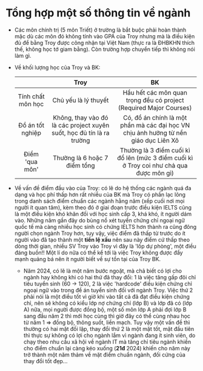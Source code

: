 # Tổng hợp một số thông tin về ngành

- Các môn chính trị (5 môn Triết) ở trường là bắt buộc phải hoàn thành mặc dù các môn đó không tính vào GPA của Troy nhưng mà là điều kiện đủ để bằng Troy được công nhận tại Việt Nam (thực ra là ĐHBKHN thích thế, không học tớ giam bằng). Còn trường hợp chuyển tiếp thì không nói làm gì. 

- Về khối lượng học của Troy và BK:
  
  |                   | Troy                                                                  | BK                                                                                      |
  |:-----------------:|:---------------------------------------------------------------------:|:---------------------------------------------------------------------------------------:|
  | Tính chất môn học | Chủ yếu là lý thuyết                                                  | Hầu hết các môn quan trọng đều có project (Required Major Courses)                      |
  | Đồ án tốt nghiệp  | Không, thay vào đó là các project xuyên suốt, học đủ tín là ra trường | Có, đồ án chính là một phần mà các đại học VN chịu ảnh hưởng từ nền giáo dục Liên Xô    |
  | Điểm 'qua môn'    | Thường là 6 hoặc 7 điểm tổng                                          | Thường là 3 điểm cuối kì đổ lên (mức 3 điểm cuối kì ở Troy coi như chả qua được môn gì) |

- Về vấn đề điểm đầu vào của Troy: có lẽ do hệ thống các ngành quá đa dạng và học phí thấp hơn rất nhiều của BK mà Troy có phần lạc lõng trong danh sách điểm chuẩn các ngành hằng năm (xếp cuối nơi mọi người ít quan tâm), kèm theo đó ở giai đoạn trước điều kiện IELTS cũng là một điều kiện khó khăn đối với học sinh cấp 3, khá khó, ít người dám vào. Những năm gần đây do bùng nổ xét tuyển chứng chỉ ngoại ngữ quốc tế mà càng nhiều học sinh có chứng IELTS hơn thành ra cũng đông người chọn ngành Troy hơn, tuy vậy, việc điểm đã thấp từ trước do ít người vào đã tạo thành một **tiền lệ xấu** nên sau này điểm cứ thấp theo dòng thời gian, nhiều SV Troy vào Troy vì đây là 'lốp dự phòng', một điều đáng buồn!! Một lí do nữa có thể kể tới là việc Troy không được đẩy mạnh quảng bá nên ít người biết về sự tồn tại của Troy BK.
  
  - Năm 2024, có lẽ là một năm bước ngoặt, mà chả biết có lợi cho ngành hay không khi có hai thứ đã thay đổi: 1 là việc tăng gấp đôi chỉ tiêu tuyển sinh (60 -> 120), 2 là việc 'hardcode' điều kiện chứng chỉ ngoại ngữ vào trong đề án tuyển sinh đối với ngành Troy. Việc thứ 2 phải nói là một điều tốt vì giờ khi vào tất cả đã đạt điều kiện chứng chỉ, nên sẽ không có kiểu lớp nợ chứng chỉ (lớp B) và lớp đã có (lớp A) nữa, mọi người được đồng bộ, một số môn lớp A phải đợi lớp B sang đầu năm 2 thì mới học cùng thì giờ đây có thể cùng nhau học từ năm 1 => đồng bộ, thông suốt, liền mạch. Tuy vậy một vấn đề thì thường có hai mặt đối lập, thay đổi thứ 2 là một mặt tốt, mặt đầu tiên thì thực sự không có lợi cho ngành lắm vì ngành đang ít sinh viên, do chạy theo nhu cầu xã hội về ngành IT mà tăng chỉ tiêu ngành khiến cho điểm chuẩn lại càng kéo xuống (**21đ** 2024) khiến cho năm này trở thành một năm thảm về mặt điểm chuẩn ngành, đối cứng của thay đổi tốt đẹp...
